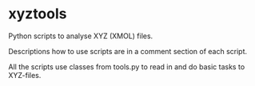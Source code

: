 # xyztools
Python scripts to analyse XYZ (XMOL) files.

Descriptions how to use scripts are in a comment section of each script.

All the scripts use classes from tools.py to read in and do basic tasks to XYZ-files.
